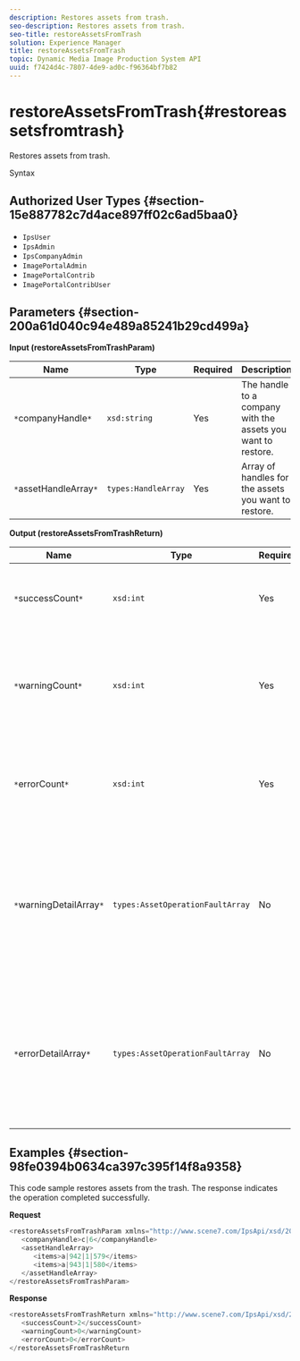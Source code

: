 ```yaml
---
description: Restores assets from trash.
seo-description: Restores assets from trash.
seo-title: restoreAssetsFromTrash
solution: Experience Manager
title: restoreAssetsFromTrash
topic: Dynamic Media Image Production System API
uuid: f7424d4c-7807-4de9-ad0c-f96364bf7b82
---
```


# restoreAssetsFromTrash{#restoreassetsfromtrash}

Restores assets from trash.

 Syntax 

## Authorized User Types {#section-15e887782c7d4ace897ff02c6ad5baa0}

* `IpsUser` 
* `IpsAdmin` 
* `IpsCompanyAdmin` 
* `ImagePortalAdmin` 
* `ImagePortalContrib` 
* `ImagePortalContribUser`

## Parameters {#section-200a61d040c94e489a85241b29cd499a}

**Input (restoreAssetsFromTrashParam)** 

|  Name  | Type  | Required  | Description  |
|---|---|---|---|
|  `*`companyHandle`*`  | `xsd:string`  | Yes  | The handle to a company with the assets you want to restore.  |
|  `*`assetHandleArray`*`  | `types:HandleArray`  | Yes  | Array of handles for the assets you want to restore.  |

**Output (restoreAssetsFromTrashReturn)** 

|  Name  | Type  | Required  | Description  |
|---|---|---|---|
|  `*`successCount`*`  | `xsd:int`  | Yes  | Number of assets successfully removed from the trash.  |
|  `*`warningCount`*`  | `xsd:int`  | Yes  | Number of warnings generated when the operation attempted to restore assets from the trash.  |
|  `*`errorCount`*`  | `xsd:int`  | Yes  | Number of errors generated when attempting to restore assets from the trash.  |
|  `*`warningDetailArray`*`  | `types:AssetOperationFaultArray`  | No  | The array of details associated with the assets that generated warnings when the operation attempted to restore assets from the trash.  |
|  `*`errorDetailArray`*`  | `types:AssetOperationFaultArray`  | No  | The array of details associated with the assets that generated errors when the operation attempted to restore assets from the trash.  |

## Examples {#section-98fe0394b0634ca397c395f14f8a9358}

This code sample restores assets from the trash. The response indicates the operation completed successfully.

**Request** 

```java
<restoreAssetsFromTrashParam xmlns="http://www.scene7.com/IpsApi/xsd/2008-01-15">
   <companyHandle>c|6</companyHandle>
   <assetHandleArray>
      <items>a|942|1|579</items>
      <items>a|943|1|580</items>
   </assetHandleArray>
</restoreAssetsFromTrashParam>
```

**Response** 

```java
<restoreAssetsFromTrashReturn xmlns="http://www.scene7.com/IpsApi/xsd/2008-01-15">
   <successCount>2</successCount>
   <warningCount>0</warningCount>
   <errorCount>0</errorCount>
</restoreAssetsFromTrashReturn
```


